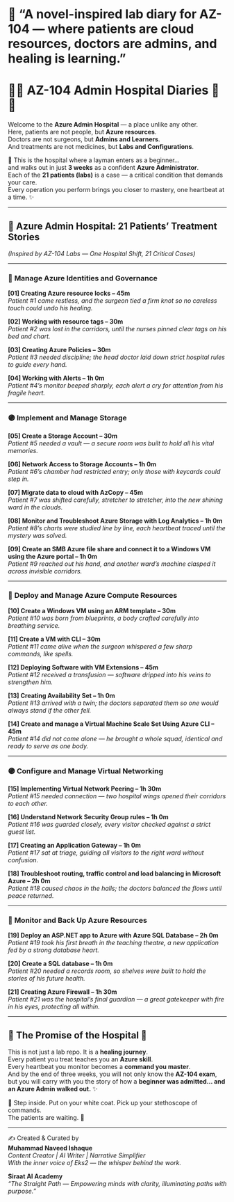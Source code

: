 # 🏥 “A novel-inspired lab diary for AZ-104 — where patients are cloud resources, doctors are admins, and healing is learning.”
# 🏥✨ AZ-104 Admin Hospital Diaries 🌸🌷

Welcome to the **Azure Admin Hospital** — a place unlike any other.  
Here, patients are not people, but **Azure resources**.  
Doctors are not surgeons, but **Admins and Learners**.  
And treatments are not medicines, but **Labs and Configurations**.  

🌼 This is the hospital where a layman enters as a beginner…  
and walks out in just **3 weeks** as a confident **Azure Administrator**.  
Each of the **21 patients (labs)** is a case — a critical condition that demands your care.  
Every operation you perform brings you closer to mastery, one heartbeat at a time. ✨  

---

## 🏥 **Azure Admin Hospital: 21 Patients’ Treatment Stories**

*(Inspired by AZ-104 Labs — One Hospital Shift, 21 Critical Cases)*  

---

### 🔵 **Manage Azure Identities and Governance**  

**[01] Creating Azure resource locks – 45m**  
*Patient #1 came restless, and the surgeon tied a firm knot so no careless touch could undo his healing.*  

**[02] Working with resource tags – 30m**  
*Patient #2 was lost in the corridors, until the nurses pinned clear tags on his bed and chart.*  

**[03] Creating Azure Policies – 30m**  
*Patient #3 needed discipline; the head doctor laid down strict hospital rules to guide every hand.*  

**[04] Working with Alerts – 1h 0m**  
*Patient #4’s monitor beeped sharply, each alert a cry for attention from his fragile heart.*  

---

### 🟣 **Implement and Manage Storage**  

**[05] Create a Storage Account – 30m**  
*Patient #5 needed a vault — a secure room was built to hold all his vital memories.*  

**[06] Network Access to Storage Accounts – 1h 0m**  
*Patient #6’s chamber had restricted entry; only those with keycards could step in.*  

**[07] Migrate data to cloud with AzCopy – 45m**  
*Patient #7 was shifted carefully, stretcher to stretcher, into the new shining ward in the clouds.*  

**[08] Monitor and Troubleshoot Azure Storage with Log Analytics – 1h 0m**  
*Patient #8’s charts were studied line by line, each heartbeat traced until the mystery was solved.*  

**[09] Create an SMB Azure file share and connect it to a Windows VM using the Azure portal – 1h 0m**  
*Patient #9 reached out his hand, and another ward’s machine clasped it across invisible corridors.*  

---

### 🔵 **Deploy and Manage Azure Compute Resources**  

**[10] Create a Windows VM using an ARM template – 30m**  
*Patient #10 was born from blueprints, a body crafted carefully into breathing service.*  

**[11] Create a VM with CLI – 30m**  
*Patient #11 came alive when the surgeon whispered a few sharp commands, like spells.*  

**[12] Deploying Software with VM Extensions – 45m**  
*Patient #12 received a transfusion — software dripped into his veins to strengthen him.*  

**[13] Creating Availability Set – 1h 0m**  
*Patient #13 arrived with a twin; the doctors separated them so one would always stand if the other fell.*  

**[14] Create and manage a Virtual Machine Scale Set Using Azure CLI – 45m**  
*Patient #14 did not come alone — he brought a whole squad, identical and ready to serve as one body.*  

---

### 🟣 **Configure and Manage Virtual Networking**  

**[15] Implementing Virtual Network Peering – 1h 30m**  
*Patient #15 needed connection — two hospital wings opened their corridors to each other.*  

**[16] Understand Network Security Group rules – 1h 0m**  
*Patient #16 was guarded closely, every visitor checked against a strict guest list.*  

**[17] Creating an Application Gateway – 1h 0m**  
*Patient #17 sat at triage, guiding all visitors to the right ward without confusion.*  

**[18] Troubleshoot routing, traffic control and load balancing in Microsoft Azure – 2h 0m**  
*Patient #18 caused chaos in the halls; the doctors balanced the flows until peace returned.*  

---

### 🔵 **Monitor and Back Up Azure Resources**  

**[19] Deploy an ASP.NET app to Azure with Azure SQL Database – 2h 0m**  
*Patient #19 took his first breath in the teaching theatre, a new application fed by a strong database heart.*  

**[20] Create a SQL database – 1h 0m**  
*Patient #20 needed a records room, so shelves were built to hold the stories of his future health.*  

**[21] Creating Azure Firewall – 1h 30m**  
*Patient #21 was the hospital’s final guardian — a great gatekeeper with fire in his eyes, protecting all within.*  

---

## 🌸 The Promise of the Hospital 🌷  

This is not just a lab repo. It is a **healing journey**.  
Every patient you treat teaches you an **Azure skill**.  
Every heartbeat you monitor becomes a **command you master**.  
And by the end of three weeks, you will not only know the **AZ-104 exam**,  
but you will carry with you the story of how a **beginner was admitted… and an Azure Admin walked out.** ✨  

🌼 Step inside. Put on your white coat. Pick up your stethoscope of commands.  
The patients are waiting. 💖  

---

✍️ Created & Curated by  
**Muhammad Naveed Ishaque**  
_Content Creator | AI Writer | Narrative Simplifier_  
_With the inner voice of Eks2 — the whisper behind the work._  

**Siraat AI Academy**  
_“The Straight Path — Empowering minds with clarity, illuminating paths with purpose.”_
